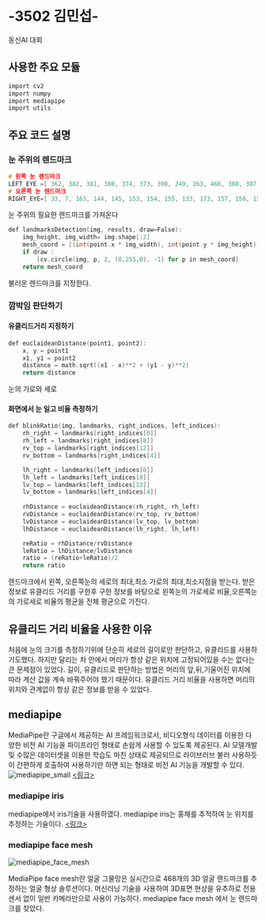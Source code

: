 # -3502 김민섭- 
동신AI 대회

## 사용한 주요 모듈
```c
import cv2 
import numpy 
import mediapipe
import utils

```

## 주요 코드 설명

### 눈 주위의 렌드마크
 ```c
# 왼쪽 눈 렌드마크
LEFT_EYE =[ 362, 382, 381, 380, 374, 373, 390, 249, 263, 466, 388, 387, 386, 385,384, 398 ]
# 오른쪽 눈 렌드마크
RIGHT_EYE=[ 33, 7, 163, 144, 145, 153, 154, 155, 133, 173, 157, 158, 159, 160, 161 , 246 ]  
```
눈 주위의 필요한 렌드마크를 가져온다
```c
def landmarksDetection(img, results, draw=False):
    img_height, img_width= img.shape[:2]
    mesh_coord = [(int(point.x * img_width), int(point.y * img_height)) for point in results.multi_face_landmarks[0].landmark]
    if draw :
        [cv.circle(img, p, 2, (0,255,0), -1) for p in mesh_coord]
    return mesh_coord
```
불러온 렌드마크를 지정한다.

### 깜박임 판단하기
#### 유클리드거리 지정하기
```c
def euclaideanDistance(point1, point2):
    x, y = point1
    x1, y1 = point2
    distance = math.sqrt((x1 - x)**2 + (y1 - y)**2)
    return distance
```
눈의 가로와 세로

#### 화면에서 눈 일고 비율 측정하기
```c
def blinkRatio(img, landmarks, right_indices, left_indices):
    rh_right = landmarks[right_indices[0]]
    rh_left = landmarks[right_indices[8]]
    rv_top = landmarks[right_indices[12]]
    rv_bottom = landmarks[right_indices[4]]

    lh_right = landmarks[left_indices[0]]
    lh_left = landmarks[left_indices[8]]
    lv_top = landmarks[left_indices[12]]
    lv_bottom = landmarks[left_indices[4]]
    
    rhDistance = euclaideanDistance(rh_right, rh_left)
    rvDistance = euclaideanDistance(rv_top, rv_bottom)
    lvDistance = euclaideanDistance(lv_top, lv_bottom)
    lhDistance = euclaideanDistance(lh_right, lh_left)

    reRatio = rhDistance/rvDistance
    leRatio = lhDistance/lvDistance
    ratio = (reRatio+leRatio)/2
    return ratio 
```
렌드마크에서 왼쪽, 오른쪽눈의 세로의 최대,최소 가로의 최대,최소지점을 받는다.
받은 정보로 유클리드 거리를 구한후 구한 정보를 바탕으로 왼쪽눈의 가로세로 비율,오른쪽눈의 가로세로 비율의 평균을 전체 평균으로 가진다.

## 유클리드 거리 비율을 사용한 이유

처음에 눈의 크기를 측정하기위에 단순히 세로의 길이로만 판단하고, 유클리드를 사용하기도했다. 
하지만 달리는 차 안에서 머리가 항상 같은 위치에 고정되어있을 수는 없다는 큰 문제점이 있었다.
길이, 유클리드로 판단하는 방법은 머리의 앞,뒤,기울어진 위치에 따라 계산 값을 계속 바꿔주어야 했기 때문이다.
유클리드 거리 비율을 사용하면 머리의 위치와 관계없이 항상 같은 정보를 받을 수 있었다.

## mediapipe
MediaPipe란 구글에서 제공하는 AI 프레임워크로서, 비디오형식 데이터를 이용한 다양한 비전 AI 기능을 파이프라인 형태로 손쉽게 사용할 수 있도록 제공된다.  AI 모델개발 및 수많은 데이터셋을 이용한 학습도 마친 상태로 제공되므로 라이브러브 불러 사용하듯이 간편하게 호출하여 사용하기만 하면 되는 형태로 비전 AI 기능을 개발할 수 있다.  
![mediapipe_small](https://user-images.githubusercontent.com/116184495/196741353-b46bab77-86b7-4cd2-9dfe-7e44ce401e4a.png)
[<링크>](https://google.github.io/mediapipe/)

### mediapipe iris
mediapipe에서 iris기술을 사용하였다.
mediapipe iris는 홍채를 추적하여 눈 위치를 추정하는 기술이다.
[<링크>](https://google.github.io/mediapipe/solutions/iris)

### mediapipe face mesh
![mediapipe_face_mesh](https://user-images.githubusercontent.com/116184495/196740116-4a099088-ea61-47cd-98c8-17e5a79bfb0c.jpg)

MediaPipe face mesh란 얼굴 그물망은 실시간으로 468개의 3D 얼굴 랜드마크를 추정하는 얼굴 형상 솔루션이다.
머신러닝 기술을 사용하여 3D표면 현상을 유추하로 전용 센서 없이 일반 카메라만으로 사용이 가능하다.
mediapipe face mesh 에서 눈 렌드마크를 찾았다.

